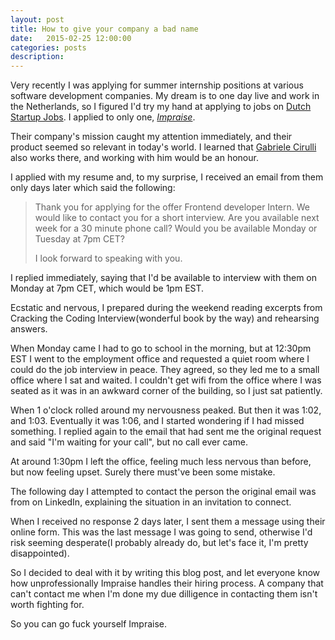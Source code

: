 ```yaml
---
layout: post
title: How to give your company a bad name
date:   2015-02-25 12:00:00
categories: posts
description:
---
```


Very recently I was applying for summer internship positions at various software development companies. My dream is to one day live and work in the Netherlands, so I figured I'd try my hand at applying to jobs on [Dutch Startup Jobs](http://www.dutchstartupjobs.com/). I applied to only one, *[Impraise](http://www.impraise.com/)*.

Their company's mission caught my attention immediately, and their product seemed so relevant in today's world. I learned that [Gabriele Cirulli](http://gabrielecirulli.com/) also works there, and working with him would be an honour.

I applied with my resume and, to my surprise, I received an email from them only days later which said the following:

> Thank you for applying for the offer Frontend developer Intern. We would like to contact you for a short interview. Are you available next week for a 30 minute phone call?  Would you be available Monday or Tuesday at 7pm CET?
>
> I look forward to speaking with you.


I replied immediately, saying that I'd be available to interview with them on Monday at 7pm CET, which would be 1pm EST.

Ecstatic and nervous, I prepared during the weekend reading excerpts from Cracking the Coding Interview(wonderful book by the way) and rehearsing answers.

When Monday came I had to go to school in the morning, but at 12:30pm EST I went to the employment office and requested a quiet room where I could do the job interview in peace. They agreed, so they led me to a small office where I sat and waited. I couldn't get wifi from the office where I was seated as it was in an awkward corner of the building, so I just sat patiently.

When 1 o'clock rolled around my nervousness peaked. But then it was 1:02, and 1:03. Eventually it was 1:06, and I started wondering if I had missed something. I replied again to the email that had sent me the original request and said "I'm waiting for your call", but no call ever came.

At around 1:30pm I left the office, feeling much less nervous than before, but now feeling upset. Surely there must've been some mistake.

The following day I attempted to contact the person the original email was from on LinkedIn, explaining the situation in an invitation to connect.

When I received no response 2 days later, I sent them a message using their online form. This was the last message I was going to send, otherwise I'd risk seeming desperate(I probably already do, but let's face it, I'm pretty disappointed).

So I decided to deal with it by writing this blog post, and let everyone know how unprofessionally Impraise handles their hiring process. A company that can't contact me when I'm done my due dilligence in contacting them isn't worth fighting for.

So you can go fuck yourself Impraise.